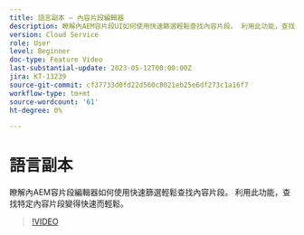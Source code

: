 ```yaml
---
title: 語言副本 — 內容片段編輯器
description: 瞭解內AEM容片段UI如何使用快速篩選輕鬆查找內容片段。 利用此功能，查找特定內容片段變得快速而輕鬆。
version: Cloud Service
role: User
level: Beginner
doc-type: Feature Video
last-substantial-update: 2023-05-12T00:00:00Z
jira: KT-13239
source-git-commit: cf37733d0fd22d560c8021eb25e6df273c1a16f7
workflow-type: tm+mt
source-wordcount: '61'
ht-degree: 0%

---
```



# 語言副本

瞭解內AEM容片段編輯器如何使用快速篩選輕鬆查找內容片段。 利用此功能，查找特定內容片段變得快速而輕鬆。

>[!VIDEO](https://video.tv.adobe.com/v/3419311/?learn=on)
